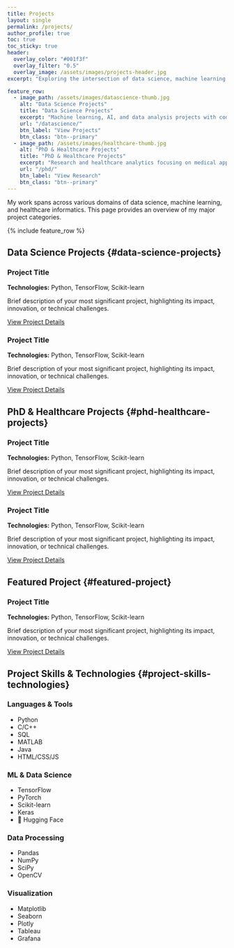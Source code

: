 ```yaml
---
title: Projects
layout: single
permalink: /projects/
author_profile: true
toc: true
toc_sticky: true
header:
  overlay_color: "#001f3f"
  overlay_filter: "0.5"
  overlay_image: /assets/images/projects-header.jpg
excerpt: "Exploring the intersection of data science, machine learning, and healthcare"

feature_row:
  - image_path: /assets/images/datascience-thumb.jpg
    alt: "Data Science Projects"
    title: "Data Science Projects"
    excerpt: "Machine learning, AI, and data analysis projects with code and demonstrations."
    url: "/datascience/"
    btn_label: "View Projects"
    btn_class: "btn--primary"
  - image_path: /assets/images/healthcare-thumb.jpg
    alt: "PhD & Healthcare Projects"
    title: "PhD & Healthcare Projects"
    excerpt: "Research and healthcare analytics focusing on medical applications of AI."
    url: "/phd/"
    btn_label: "View Research"
    btn_class: "btn--primary"
---
```


<div class="projects-intro">
  <p>My work spans across various domains of data science, machine learning, and healthcare informatics. This page provides an overview of my major project categories.</p>
</div>

{% include feature_row %}

## Data Science Projects {#data-science-projects}

<div class="projects-grid">
  <div class="project-card" id="project-1">
    <h3>Project Title</h3>
    <p><strong>Technologies:</strong> Python, TensorFlow, Scikit-learn</p>
    <p>Brief description of your most significant project, highlighting its impact, innovation, or technical challenges.</p>
    <a href="/datascience/featured-project/" class="btn btn--primary">View Project Details</a>
  </div>
  
  <div class="project-card" id="project-2">
    <h3>Project Title</h3>
    <p><strong>Technologies:</strong> Python, TensorFlow, Scikit-learn</p>
    <p>Brief description of your most significant project, highlighting its impact, innovation, or technical challenges.</p>
    <a href="/datascience/featured-project/" class="btn btn--primary">View Project Details</a>
  </div>
</div>

## PhD & Healthcare Projects {#phd-healthcare-projects}

<div class="projects-grid">
  <div class="project-card" id="research-1">
    <h3>Project Title</h3>
    <p><strong>Technologies:</strong> Python, TensorFlow, Scikit-learn</p>
    <p>Brief description of your most significant project, highlighting its impact, innovation, or technical challenges.</p>
    <a href="/phd/featured-project/" class="btn btn--primary">View Project Details</a>
  </div>
  
  <div class="project-card" id="research-2">
    <h3>Project Title</h3>
    <p><strong>Technologies:</strong> Python, TensorFlow, Scikit-learn</p>
    <p>Brief description of your most significant project, highlighting its impact, innovation, or technical challenges.</p>
    <a href="/phd/featured-project/" class="btn btn--primary">View Project Details</a>
  </div>
</div>

## Featured Project {#featured-project}

<div class="featured-project">
  <h3 id="project-title">Project Title</h3>
  <p><strong>Technologies:</strong> Python, TensorFlow, Scikit-learn</p>
  <p>Brief description of your most significant project, highlighting its impact, innovation, or technical challenges.</p>
  <a href="/datascience/featured-project/" class="btn btn--primary">View Project Details</a>
</div>

## Project Skills & Technologies {#project-skills-technologies}

<div class="skills-section">
  <div class="skill-category" id="languages-tools">
    <h3>Languages & Tools</h3>
    <ul>
      <li>Python</li>
      <li>C/C++</li>
      <li>SQL</li>
      <li>MATLAB</li>
      <li>Java</li>
      <li>HTML/CSS/JS</li>
    </ul>
  </div>
  
  <div class="skill-category" id="ml-data-science">
    <h3>ML & Data Science</h3>
    <ul>
      <li>TensorFlow</li>
      <li>PyTorch</li>
      <li>Scikit-learn</li>
      <li>Keras</li>
      <li>🤗 Hugging Face</li>
    </ul>
  </div>
  
  <div class="skill-category" id="data-processing">
    <h3>Data Processing</h3>
    <ul>
      <li>Pandas</li>
      <li>NumPy</li>
      <li>SciPy</li>
      <li>OpenCV</li>
    </ul>
  </div>
  
  <div class="skill-category" id="visualization">
    <h3>Visualization</h3>
    <ul>
      <li>Matplotlib</li>
      <li>Seaborn</li>
      <li>Plotly</li>
      <li>Tableau</li>
      <li>Grafana</li>
    </ul>
  </div>
</div> 